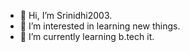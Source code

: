 - 👋 Hi, I’m Srinidhi2003.
- 👀 I’m interested in learning new things.
- 🌱 I’m currently learning b.tech it.


